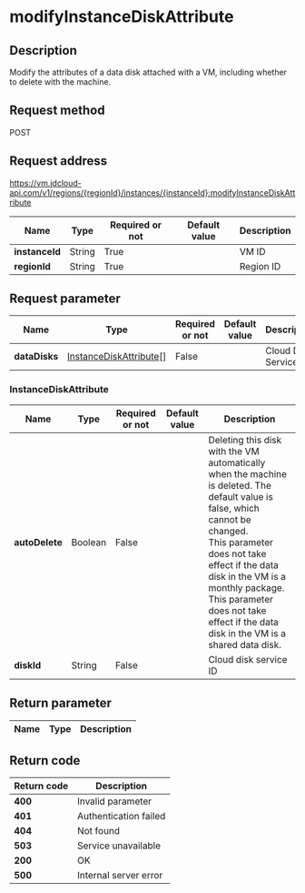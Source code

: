# modifyInstanceDiskAttribute


## Description
Modify the attributes of a data disk attached with a VM, including whether to delete with the machine.


## Request method
POST

## Request address
https://vm.jdcloud-api.com/v1/regions/{regionId}/instances/{instanceId}:modifyInstanceDiskAttribute

|Name|Type|Required or not|Default value|Description|
|---|---|---|---|---|
|**instanceId**|String|True||VM ID|
|**regionId**|String|True||Region ID|

## Request parameter
|Name|Type|Required or not|Default value|Description|
|---|---|---|---|---|
|**dataDisks**|[InstanceDiskAttribute[]](##InstanceDiskAttribute)|False||Cloud Disk Service List|

### <a name="InstanceDiskAttribute">InstanceDiskAttribute</a>
|Name|Type|Required or not|Default value|Description|
|---|---|---|---|---|
|**autoDelete**|Boolean|False||Deleting this disk with the VM automatically when the machine is deleted. The default value is false, which cannot be changed.<br>This parameter does not take effect if the data disk in the VM is a monthly package.<br>This parameter does not take effect if the data disk in the VM is a shared data disk.<br>|
|**diskId**|String|False||Cloud disk service ID|

## Return parameter
|Name|Type|Description|
|---|---|---|



## Return code
|Return code|Description|
|---|---|
|**400**|Invalid parameter|
|**401**|Authentication failed|
|**404**|Not found|
|**503**|Service unavailable|
|**200**|OK|
|**500**|Internal server error|
